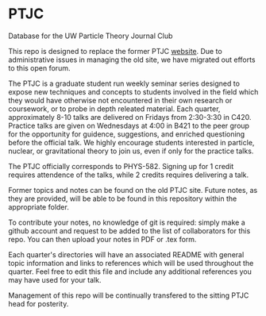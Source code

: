 # PTJC
Database for the UW Particle Theory Journal Club

This repo is designed to replace the former PTJC [website](https://sharepoint.washington.edu/phys/wiki/ptjc/). Due to administrative issues in managing the old site, we have migrated out efforts to this open forum. 

The PTJC is a graduate student run weekly seminar series designed to expose new techniques and concepts to students involved in the field which they would have otherwise not encountered in their own research or coursework, or to probe in depth releated material. Each quarter, approximately 8-10 talks are delivered on Fridays from 2:30-3:30 in C420. Practice talks are given on Wednesdays at 4:00 in B421 to the peer group for the opportunity for guidence, suggestions, and enriched questioning before the official talk. We highly encourage students interested in particle, nuclear, or gravitational theory to join us, even if only for the practice talks. 

The PTJC officially corresponds to PHYS-582. Signing up for 1 credit requires attendence of the talks, while 2 credits requires delivering a talk.

Former topics and notes can be found on the old PTJC site. Future notes, as they are provided, will be able to be found in this repository within the appropriate folder. 

To contribute your notes, no knowledge of git is required: simply make a github account and request to be added to the list of collaborators for this repo. You can then upload your notes in PDF or .tex form. 

Each quarter's directories will have an associated README with general topic information and links to references which will be used throughout the quarter. Feel free to edit this file and include any additional references you may have used for your talk.

Management of this repo will be continually transfered to the sitting PTJC head for posterity.
